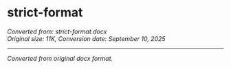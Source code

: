 # strict-format

*Converted from: strict-format.docx*  
*Original size: 11K, Conversion date: September 10, 2025*



---
*Converted from original docx format.*
